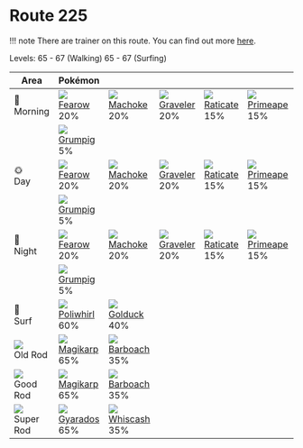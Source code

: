 # Route 225

!!! note
    There are trainer on this route. You can find out more [here](../../trainer_changes/route_225/).

Levels: 65 - 67 (Walking) 65 - 67 (Surfing)

Area                         | Pokémon                          | &nbsp;                           | &nbsp;                           | &nbsp;                           | &nbsp;                           | &nbsp;
---                          | ---                              | ---                              | ---                              | ---                              | ---                              | ---
🌅<br>Morning                 | ![][022]<br> [Fearow]<br> 20%   | ![][067]<br> [Machoke]<br> 20%  | ![][075]<br> [Graveler]<br> 20% | ![][020]<br> [Raticate]<br> 15% | ![][057]<br> [Primeape]<br> 15% | ![][297]<br> [Hariyama]<br> 5%
&nbsp;                       | ![][326]<br> [Grumpig]<br> 5%
🌞<br>Day                     | ![][022]<br> [Fearow]<br> 20%   | ![][067]<br> [Machoke]<br> 20%  | ![][075]<br> [Graveler]<br> 20% | ![][020]<br> [Raticate]<br> 15% | ![][057]<br> [Primeape]<br> 15% | ![][297]<br> [Hariyama]<br> 5%
&nbsp;                       | ![][326]<br> [Grumpig]<br> 5%
🌙<br>Night                   | ![][022]<br> [Fearow]<br> 20%   | ![][067]<br> [Machoke]<br> 20%  | ![][075]<br> [Graveler]<br> 20% | ![][020]<br> [Raticate]<br> 15% | ![][057]<br> [Primeape]<br> 15% | ![][297]<br> [Hariyama]<br> 5%
&nbsp;                       | ![][326]<br> [Grumpig]<br> 5%
🌊<br> Surf                   | ![][061]<br> [Poliwhirl]<br> 60%| ![][055]<br> [Golduck]<br> 40%
![][old-rod]<br> Old Rod     | ![][129]<br> [Magikarp]<br> 65% | ![][339]<br> [Barboach]<br> 35%
![][good-rod]<br> Good Rod   | ![][129]<br> [Magikarp]<br> 65% | ![][339]<br> [Barboach]<br> 35%
![][super-rod]<br> Super Rod | ![][130]<br> [Gyarados]<br> 65% | ![][340]<br> [Whiscash]<br> 35%

[Raticate]: ../../pokemon_changes/020/
[Fearow]: ../../pokemon_changes/022/
[Golduck]: ../../pokemon_changes/055/
[Primeape]: ../../pokemon_changes/057/
[Poliwhirl]: ../../pokemon_changes/061/
[Machoke]: ../../pokemon_changes/067/
[Graveler]: ../../pokemon_changes/075/
[Magikarp]: ../../pokemon_changes/129/
[Gyarados]: ../../pokemon_changes/130/
[Hariyama]: ../../pokemon_changes/297/
[Grumpig]: ../../pokemon_changes/326/
[Barboach]: ../../pokemon_changes/339/
[Whiscash]: ../../pokemon_changes/340/
[good-rod]: ../img/items/good-rod.png
[old-rod]: ../img/items/old-rod.png
[super-rod]: ../img/items/super-rod.png
[020]: ../img/pokemon/020.png
[022]: ../img/pokemon/022.png
[055]: ../img/pokemon/055.png
[057]: ../img/pokemon/057.png
[061]: ../img/pokemon/061.png
[067]: ../img/pokemon/067.png
[075]: ../img/pokemon/075.png
[129]: ../img/pokemon/129.png
[130]: ../img/pokemon/130.png
[297]: ../img/pokemon/297.png
[326]: ../img/pokemon/326.png
[339]: ../img/pokemon/339.png
[340]: ../img/pokemon/340.png
